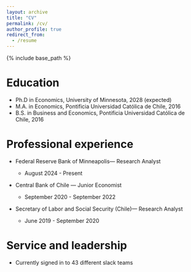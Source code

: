 ```yaml
---
layout: archive
title: "CV"
permalink: /cv/
author_profile: true
redirect_from:
  - /resume
---
```


{% include base_path %}

Education
======
* Ph.D in Economics, University of Minnesota, 2028 (expected)
* M.A. in Economics, Pontificia Universidad Católica de Chile, 2016
* B.S. in Business and Economics, Pontificia Universidad Católica de Chile, 2016

Professional experience
======
* Federal Reserve Bank of Minneapolis— Research Analyst
  * August 2024 - Present

* Central Bank of Chile — Junior Economist
  * September 2020 - September 2022

* Secretary of Labor and Social Security (Chile)— Research Analyst
  * June 2019 - September 2020
  
  
Service and leadership
======
* Currently signed in to 43 different slack teams
